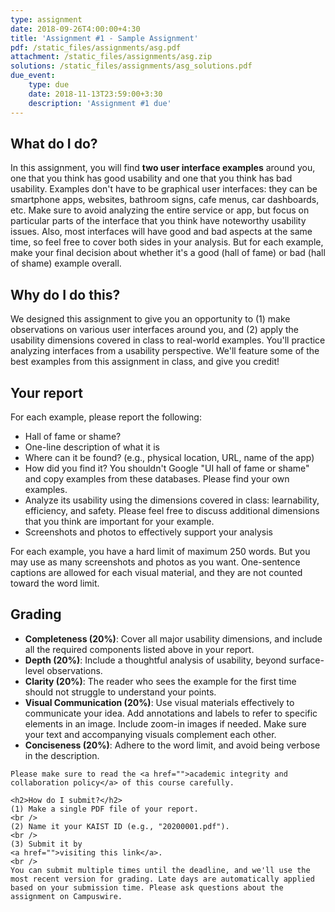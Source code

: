 ```yaml
---
type: assignment
date: 2018-09-26T4:00:00+4:30
title: 'Assignment #1 - Sample Assignment'
pdf: /static_files/assignments/asg.pdf
attachment: /static_files/assignments/asg.zip
solutions: /static_files/assignments/asg_solutions.pdf
due_event: 
    type: due
    date: 2018-11-13T23:59:00+3:30
    description: 'Assignment #1 due'
---
```

<h2>What do I do?</h2>
In this assignment, you will find <strong>two user interface examples</strong> around you, one that you think has good usability and one that you think has bad usability. Examples don't have to be graphical user interfaces: they can be smartphone apps, websites, bathroom signs, cafe menus, car dashboards, etc. Make sure to avoid analyzing the entire service or app, but focus on particular parts of the interface that you think have noteworthy usability issues. Also, most interfaces will have good and bad aspects at the same time, so feel free to cover both sides in your analysis. But for each example, make your final decision about whether it's a good (hall of fame) or bad (hall of shame) example overall.
    
<h2>Why do I do this?</h2>
We designed this assignment to give you an opportunity to (1) make observations on various user interfaces around you, and (2) apply the usability dimensions covered in class to real-world examples. You'll practice analyzing interfaces from a usability perspective. We'll feature some of the best examples from this assignment in class, and give you credit!

<h2>Your report</h2>
For each example, please report the following:
    <ul>
      <li>Hall of fame or shame?</li>
      <li>One-line description of what it is</li>
      <li>Where can it be found? (e.g., physical location, URL, name of the app)</li>
      <li>
        How did you find it? You shouldn't Google "UI hall of fame or shame" and copy examples from these databases. Please find your own examples.
      </li>
      <li>
        Analyze its usability using the dimensions covered in class: learnability, efficiency, and safety. Please feel free to discuss additional dimensions that you think are important for your example.
      </li>
      <li>Screenshots and photos to effectively support your analysis</li>
    </ul>

For each example, you have a hard limit of maximum 250 words. But you may use as many screenshots and photos as you want. One-sentence captions are allowed for each visual material, and they are not counted toward the word limit.
    
<h2>Grading</h2>
    <ul>
      <li>
        <strong>Completeness (20%)</strong>: Cover all major usability dimensions, and include all the required components listed above in your report.
      </li>
      <li>
        <strong>Depth (20%)</strong>: Include a thoughtful analysis of usability, beyond surface-level observations.
      </li>
      <li>
        <strong>Clarity (20%)</strong>: The reader who sees the example for the first time should not struggle to understand your points.
      </li>
      <li>
        <strong>Visual Communication (20%)</strong>: Use visual materials effectively to communicate your idea. Add annotations and labels to refer to specific elements in an image. Include zoom-in images if needed. Make sure your text and accompanying visuals complement each other.
      </li>
      <li>
        <strong>Conciseness (20%)</strong>: Adhere to the word limit, and avoid being verbose in the description.
      </li>
    </ul>
    
    Please make sure to read the <a href="">academic integrity and collaboration policy</a> of this course carefully.
    
    <h2>How do I submit?</h2>
    (1) Make a single PDF file of your report.
    <br />
    (2) Name it your KAIST ID (e.g., "20200001.pdf").
    <br />
    (3) Submit it by
    <a href="">visiting this link</a>.
    <br />
    You can submit multiple times until the deadline, and we'll use the most recent version for grading. Late days are automatically applied based on your submission time. Please ask questions about the assignment on Campuswire.
